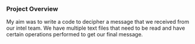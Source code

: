 ### Project Overview

 My aim was to write a code  to  decipher a message that we received from our intel team. We have multiple text files that need to be read and have certain operations performed to get our final message.


